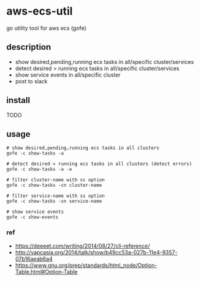 # aws-ecs-util

go utility tool for aws ecs (gofe)

## description

* show desired,pending,running ecs tasks in all/specific cluster/services
* detect desired > running ecs tasks in all/specific cluster/services
* show service events in all/specific cluster
* post to slack

## install

TODO

## usage

```
# show desired,pending,running ecs tasks in all clusters
gofe -c show-tasks -a

# detect desired > running ecs tasks in all clusters (detect errors)
gofe -c show-tasks -a -e

# filter cluster-name with sc option
gofe -c show-tasks -cn cluster-name

# filter service-name with ss option
gofe -c show-tasks -sn service-name

# show service events
gofe -c show-events

```

### ref

* https://deeeet.com/writing/2014/08/27/cli-reference/
* http://yapcasia.org/2014/talk/show/b49cc53a-027b-11e4-9357-07b16aeab6a4
* https://www.gnu.org/prep/standards/html_node/Option-Table.html#Option-Table

